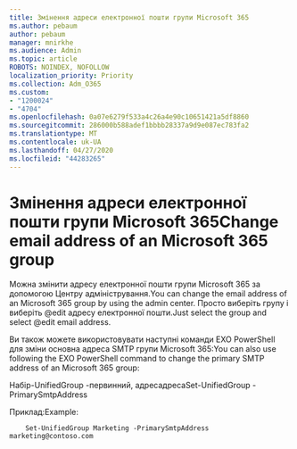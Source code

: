 ```yaml
---
title: Змінення адреси електронної пошти групи Microsoft 365
ms.author: pebaum
author: pebaum
manager: mnirkhe
ms.audience: Admin
ms.topic: article
ROBOTS: NOINDEX, NOFOLLOW
localization_priority: Priority
ms.collection: Adm_O365
ms.custom:
- "1200024"
- "4704"
ms.openlocfilehash: 0a07e6279f533a4c26a4e90c10651421a5df8860
ms.sourcegitcommit: 286000b588adef1bbbb28337a9d9e087ec783fa2
ms.translationtype: MT
ms.contentlocale: uk-UA
ms.lasthandoff: 04/27/2020
ms.locfileid: "44283265"
---
```

# <a name="change-email-address-of-an-microsoft-365-group"></a><span data-ttu-id="8b5f3-102">Змінення адреси електронної пошти групи Microsoft 365</span><span class="sxs-lookup"><span data-stu-id="8b5f3-102">Change email address of an Microsoft 365 group</span></span>

<span data-ttu-id="8b5f3-103">Можна змінити адресу електронної пошти групи Microsoft 365 за допомогою Центру адміністрування.</span><span class="sxs-lookup"><span data-stu-id="8b5f3-103">You can change the email address of an Microsoft 365 group by using the admin center.</span></span> <span data-ttu-id="8b5f3-104">Просто виберіть групу і виберіть @edit адресу електронної пошти.</span><span class="sxs-lookup"><span data-stu-id="8b5f3-104">Just select the group and select @edit email address.</span></span>

<span data-ttu-id="8b5f3-105">Ви також можете використовувати наступні команди EXO PowerShell для зміни основна адреса SMTP групи Microsoft 365:</span><span class="sxs-lookup"><span data-stu-id="8b5f3-105">You can also use following the EXO PowerShell command to change the primary SMTP address of an Microsoft 365 group:</span></span>

<span data-ttu-id="8b5f3-106">Набір-UnifiedGroup <Group Name> -первинний, адресадреса<new SMTP Address></span><span class="sxs-lookup"><span data-stu-id="8b5f3-106">Set-UnifiedGroup <Group Name> -PrimarySmtpAddress <new SMTP Address></span></span>

<span data-ttu-id="8b5f3-107">Приклад:</span><span class="sxs-lookup"><span data-stu-id="8b5f3-107">Example:</span></span>

```
    Set-UnifiedGroup Marketing -PrimarySmtpAddress marketing@contoso.com
```
